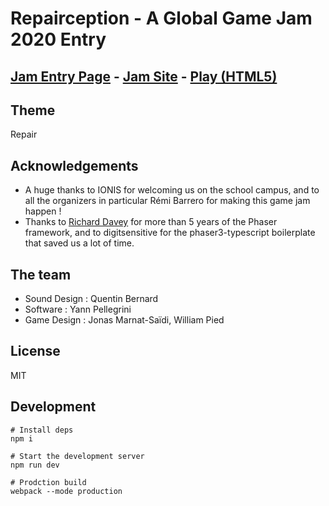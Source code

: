 # Repairception - A Global Game Jam 2020 Entry

##  [Jam Entry Page](https://globalgamejam.org/2020/games/repairception-1) - [Jam Site](https://globalgamejam.org/2020/jam-sites/campus-ionis-num%C3%A9rique-cr%C3%A9atif-lyon) - [Play (HTML5)](https://yann-p.fr/ggj2020)

## Theme
Repair

## Acknowledgements

- A huge thanks to IONIS for welcoming us on the school campus, and to all the organizers in particular Rémi Barrero for making this game jam happen !
- Thanks to [Richard Davey](https://github.com/photonstorm) for more than 5 years of the Phaser framework, and to digitsensitive for the phaser3-typescript boilerplate that saved us a lot of time.

## The team

- Sound Design : Quentin Bernard
- Software : Yann Pellegrini
- Game Design : Jonas Marnat-Saïdi, William Pied

## License

MIT

## Development

```
# Install deps
npm i

# Start the development server
npm run dev

# Prodction build
webpack --mode production

```

